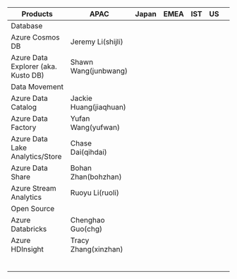 
| **Products**                        | **APAC**               | **Japan** | **EMEA** | **IST** | **US** |   |
|-------------------------------------|------------------------|-----------|----------|---------|--------|---|
| Database                            |                        |           |          |         |        |   |
| Azure Cosmos DB                     | Jeremy Li(shijli)      |           |          |         |        |   |
| Azure Data Explorer (aka. Kusto DB) | Shawn Wang(junbwang)   |           |          |         |        |   |
| Data Movement                       |                        |           |          |         |        |   |
| Azure Data Catalog                  | Jackie Huang(jiaqhuan) |           |          |         |        |   |
| Azure Data Factory                  | Yufan Wang(yufwan)     |           |          |         |        |   |
| Azure Data Lake Analytics/Store     | Chase Dai(qihdai)      |           |          |         |        |   |
| Azure Data Share                    | Bohan Zhan(bohzhan)    |           |          |         |        |   |
| Azure Stream Analytics              | Ruoyu Li(ruoli)        |           |          |         |        |   |
| Open Source                         |                        |           |          |         |        |   |
| Azure Databricks                    | Chenghao Guo(chg)      |           |          |         |        |   |
| Azure HDInsight                     | Tracy Zhang(xinzhan)   |           |          |         |        |   |
|                                     |                        |           |          |         |        |   |
|                                     |                        |           |          |         |        |   |
|                                     |                        |           |          |         |        |   |
|                                     |                        |           |          |         |        |   |
|                                     |                        |           |          |         |        |   |
|                                     |                        |           |          |         |        |   |

